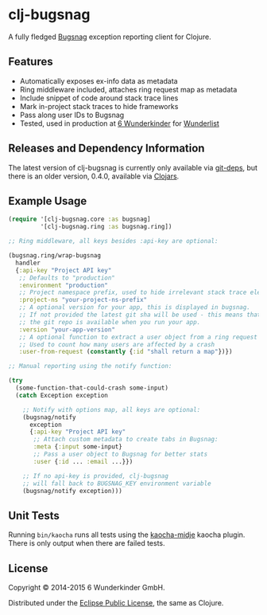 

# clj-bugsnag

A fully fledged [Bugsnag](https://bugsnag.com) exception reporting client for Clojure.


## Features

 - Automatically exposes ex-info data as metadata
 - Ring middleware included, attaches ring request map as metadata
 - Include snippet of code around stack trace lines
 - Mark in-project stack traces to hide frameworks
 - Pass along user IDs to Bugsnag
 - Tested, used in production at [6 Wunderkinder](http://www.6wunderkinder.com/) for [Wunderlist](https://www.wunderlist.com/)


## Releases and Dependency Information

The latest version of clj-bugsnag is currently only available via [git-deps](https://clojure.org/guides/deps_and_cli#_using_git_libraries),
but there is an older version, 0.4.0, available via [Clojars](https://clojars.org/whitepages/clj-bugsnag).


## Example Usage

```clojure
(require '[clj-bugsnag.core :as bugsnag]
         '[clj-bugsnag.ring :as bugsnag.ring])

;; Ring middleware, all keys besides :api-key are optional:

(bugsnag.ring/wrap-bugsnag
  handler
  {:api-key "Project API key"
   ;; Defaults to "production"
   :environment "production"
   ;; Project namespace prefix, used to hide irrelevant stack trace elements
   :project-ns "your-project-ns-prefix"
   ;; A optional version for your app, this is displayed in bugsnag.
   ;; If not provided the latest git sha will be used - this means that
   ;; the git repo is available when you run your app.
   :version "your-app-version"
   ;; A optional function to extract a user object from a ring request map
   ;; Used to count how many users are affected by a crash
   :user-from-request (constantly {:id "shall return a map"})})

;; Manual reporting using the notify function:

(try
  (some-function-that-could-crash some-input)
  (catch Exception exception

    ;; Notify with options map, all keys are optional:
    (bugsnag/notify
      exception
      {:api-key "Project API key"
       ;; Attach custom metadata to create tabs in Bugsnag:
       :meta {:input some-input}
       ;; Pass a user object to Bugsnag for better stats
       :user {:id ... :email ...}})

    ;; If no api-key is provided, clj-bugsnag
    ;; will fall back to BUGSNAG_KEY environment variable
    (bugsnag/notify exception)))
```


## Unit Tests

Running `bin/kaocha` runs all tests using the [kaocha-midje](https://github.com/lambdaisland/kaocha-midje)
kaocha plugin.
There is only output when there are failed tests.

## License

Copyright © 2014-2015 6 Wunderkinder GmbH.

Distributed under the [Eclipse Public License](http://www.eclipse.org/legal/epl-v10.html), the same as Clojure.
